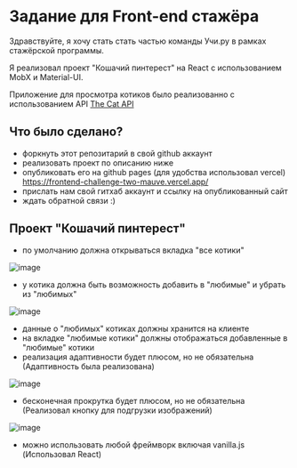 # Задание для Front-end стажёра

Здравствуйте, я хочу стать стать частью команды Учи.ру в рамках стажёрской программы.

Я реализовал проект "Кошачий пинтерест" на React с использованием MobX и Material-UI.

Приложение для просмотра котиков было реализованно с использованием API [The Cat API](https://thecatapi.com)

## Что было сделано?

+ форкнуть этот репозитарий в свой github аккаунт
+ реализовать проект по описанию ниже
+ опубликовать его на github pages (для удобства использовал vercel) https://frontend-challenge-two-mauve.vercel.app/
+ прислать нам свой гитхаб аккаунт и ссылку на опубликованный сайт
+ ждать обратной связи :)

## Проект "Кошачий пинтерест"

+ по умолчанию должна открываться вкладка "все котики"
  
![image](https://github.com/webDevArtur/frontend-challenge/assets/141954990/c1458264-bd93-4f0c-9812-e75e195e7958)

+ у котика должна быть возможность добавить в "любимые" и убрать из "любимых"

![image](https://github.com/webDevArtur/frontend-challenge/assets/141954990/465a7767-67d5-4d39-bc14-4356b9a0e41a)


+ данные о "любимых" котиках должны хранится на клиенте
+ на вкладке "любимые котики" должны отображаться добавленные в "любимые" котики
+ реализация адаптивности будет плюсом, но не обязательна (Адаптивность была реализована)

![image](https://github.com/webDevArtur/frontend-challenge/assets/141954990/0f2b77f1-0d20-428f-b44f-d49bd1463f6b)


+ бесконечная прокрутка будет плюсом, но не обязательна (Реализовал кнопку для подгрузки изображений)

![image](https://github.com/webDevArtur/frontend-challenge/assets/141954990/695633b7-609a-4a63-a2b0-f3e7335e3d6e)

+ можно использовать любой фреймворк включая vanilla.js (Использовал React)
